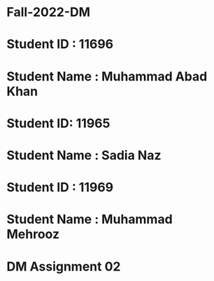 # Fall-2022-DM
# Student ID : 11696
# Student Name : Muhammad Abad Khan
# Student ID: 11965 
# Student Name : Sadia Naz
# Student ID : 11969
# Student Name : Muhammad Mehrooz


# DM Assignment 02
